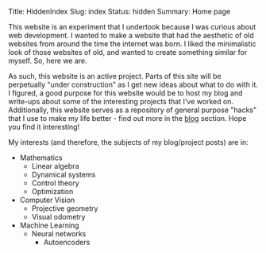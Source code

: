 Title: HiddenIndex
Slug: index
Status: hidden
Summary: Home page

This website is an experiment that I undertook because I was curious about web development.
I wanted to make a website that had the aesthetic of old websites from around the time the internet was born.
I liked the minimalistic look of those websites of old, and wanted to create something similar for myself.
So, here we are.

As such, this website is an active project.
Parts of this site will be perpetually "under construction" as I get new ideas about what to do with it.
I figured, a good purpose for this website would be to host my blog and write-ups about some of the interesting projects that I've worked on.
Additionally, this website serves as a repository of general purpose "hacks" that I use to make my life better - find out more in the [blog](pages/blog.html) section.
Hope you find it interesting!

My interests (and therefore, the subjects of my blog/project posts) are in:

* Mathematics
	* Linear algebra
	* Dynamical systems
	* Control theory
	* Optimization
* Computer Vision
	* Projective geometry
	* Visual odometry
* Machine Learning
	* Neural networks
		* Autoencoders	
